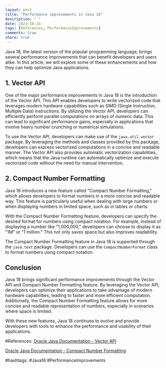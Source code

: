 ```yaml
---
layout: post
title: "Performance improvements in Java 18"
description: " "
date: 2023-10-24
tags: [References, PerformanceImprovements]
comments: true
share: true
---
```


Java 18, the latest version of the popular programming language, brings several performance improvements that can benefit developers and users alike. In this article, we will explore some of these enhancements and how they can help optimize Java applications.

## 1. Vector API

One of the major performance improvements in Java 18 is the introduction of the Vector API. This API enables developers to write vectorized code that leverages modern hardware capabilities such as SIMD (Single Instruction, Multiple Data) instructions. By utilizing the Vector API, developers can efficiently perform parallel computations on arrays of numeric data. This can lead to significant performance gains, especially in applications that involve heavy number crunching or numerical simulations.

To use the Vector API, developers can make use of the `java.util.vector` package. By leveraging the methods and classes provided by this package, developers can express vectorized computations in a concise and readable manner. The Vector API also provides automatic vectorization capabilities, which means that the Java runtime can automatically optimize and execute vectorized code without the need for manual intervention.

## 2. Compact Number Formatting

Java 18 introduces a new feature called "Compact Number Formatting," which allows developers to format numbers in a more concise and readable way. This feature is particularly useful when dealing with large numbers or when displaying numbers in limited space, such as in tables or charts.

With the Compact Number Formatting feature, developers can specify the desired format for numbers using compact notation. For example, instead of displaying a number like "1,000,000," developers can choose to display it as "1M" or "1 million." This not only saves space but also improves readability.

The Compact Number Formatting feature in Java 18 is supported through the `java.text` package. Developers can use the `CompactNumberFormat` class to format numbers using compact notation.

## Conclusion

Java 18 brings significant performance improvements through the Vector API and Compact Number Formatting feature. By leveraging the Vector API, developers can optimize their applications to take advantage of modern hardware capabilities, leading to faster and more efficient computation. Additionally, the Compact Number Formatting feature allows for more concise and readable representation of numbers, especially in scenarios where space is limited.

With these new features, Java 18 continues to evolve and provide developers with tools to enhance the performance and usability of their applications.

#References:
[Oracle Java Documentation - Vector API](https://docs.oracle.com/en/java/javase/18/docs/api/java.base/java/util/vector/package-summary.html)

[Oracle Java Documentation - Compact Number Formatting](https://docs.oracle.com/en/java/javase/18/docs/api/java.base/java/text/CompactNumberFormat.html)

#hashtags: #Java18 #PerformanceImprovements